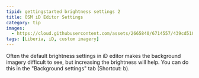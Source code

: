 ```yaml
---
tipid: gettingstarted brightness settings 2
title: OSM iD Editor Settings 
category: tip
images:
  - https://cloud.githubusercontent.com/assets/2665840/6714557/439cd518-cd6f-11e4-81ae-82540f486d52.gif
tags: [Liberia, iD, custom imagery]
---
```


Often the default brightness settings in iD editor makes the background imagery difficult to see, but increasing the brightness will help. You can do this in the "Background settings" tab (Shortcut: b).

